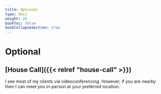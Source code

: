 ```yaml
---
title: Optional
type: docs
weight: 20
bookToc: false
bookCollapseSection: true
---
```


# Optional

## [House Call]({{< relref "house-call" >}})

I see most of my clients via videoconferencing.
However, if you are nearby then I can meet you in-person at your preferred location.
